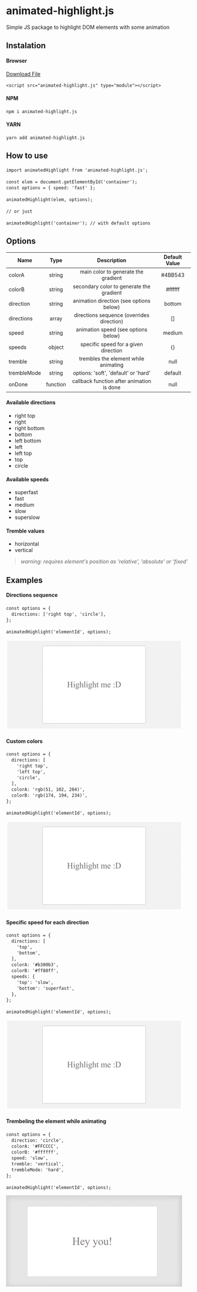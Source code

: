 # animated-highlight.js
Simple JS package to highlight DOM elements with some animation

## Instalation

#### Browser

[Download File](https://raw.githubusercontent.com/arthursb2016/animated-highlight.js/main/src/index.js)

```
<script src="animated-highlight.js" type="module"></script>
```

#### NPM

```
npm i animated-highlight.js
```

#### YARN

```
yarn add animated-highlight.js
```
## How to use

```
import animatedHighlight from 'animated-highlight.js';

const elem = document.getElementById('container');
const options = { speed: 'fast' };

animatedHighlight(elem, options);

// or just

animatedHighlight('container'); // with default options
```

## Options

| Name  | Type | Description | Default Value |
| ------------- |:-------------:|:-------------:|:-------------:|
| colorA      | string  | main color to generate the gradient | #4BB543 |
| colorB      | string  | secondary color to generate the gradient | #ffffff |
| direction      | string  | animation direction (see options below) | bottom |
| directions     | array  | directions sequence (overrides direction) | [] |
| speed     | string  | animation speed (see options below) | medium |
| speeds     | object  | specific speed for a given direction | {} |
| tremble | string | trembles the element while animating | null |
| trembleMode | string | options: 'soft', 'default' or 'hard' | default
| onDone     | function  | callback function after animation is done | null |


#### Available directions

* right top
* right
* right bottom
* bottom
* left bottom
* left
* left top
* top
* circle

#### Available speeds

* superfast
* fast
* medium
* slow
* superslow

#### Tremble values

* horizontal
* vertical

> *warning: requires element's position as 'relative', 'absolute' or 'fixed'*

## Examples

#### Directions sequence

```
const options = {
  directions: ['right top', 'circle'],
};

animatedHighlight('elementId', options);
```

![first example](/examples/1.gif "first example")

#### Custom colors

```
const options = {
  directions: [
    'right top',
    'left top',
    'circle',
  ],
  colorA: 'rgb(51, 102, 204)',
  colorB: 'rgb(174, 194, 234)',
};

animatedHighlight('elementId', options);
```

![second example](/examples/2.gif "second example")

#### Specific speed for each direction

```
const options = {
  directions: [
    'top',
    'bottom',
  ],
  colorA: '#b300b3',
  colorB: '#ff80ff',
  speeds: {
    'top': 'slow',
    'bottom': 'superfast',
  },
};

animatedHighlight('elementId', options);
```

![third example](/examples/3.gif "third example")

#### Trembeling the element while animating

```
const options = {
  direction: 'circle',
  colorA: '#FFCCCC',
  colorB: '#ffffff',
  speed: 'slow',
  tremble: 'vertical',
  trembleMode: 'hard',
};

animatedHighlight('elementId', options);
```

![third example](/examples/4.gif "fourth example")
